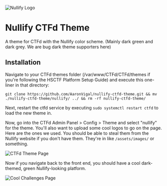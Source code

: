![Nullify Logo](https://nullify.uno/assets/images/nullify_banner.svg)

# Nullify CTFd Theme

A theme for CTFd with the Nullify color scheme. (Mainly dark green and dark grey. We are bug dark theme supporters here)

## Installation

Navigate to your CTFd themes folder (/var/www/CTFd/CTFd/themes if you're following the HSCTF Platform Setup Guide) and execute this one-liner in that directory:

```
git clone https://github.com/AaronVigal/nullify-ctfd-theme.git && mv ./nullify-ctfd-theme/nullify/ ../ && rm -rf nullify-ctfd-theme/
```

Next, restart the ctfd service by executing `sudo systemctl restart ctfd` to load the new theme in.

Now, go into the CTFd Admin Panel > Config > Theme and select "nullify" for the theme. You'll also want to upload some cool logos to go on the page. Here are the ones we used. You should be able to steal them from the Nullify website if you don't have them. They're in like `/assets/images/` or something.

![CTFd Theme Page](https://i.imgur.com/pFhRGGn.png)

Now if you navigate back to the front end, you should have a cool dark-themed, green Nullify-looking platform.

![Cool Challenges Page](https://i.imgur.com/pWJMwPx.png)
